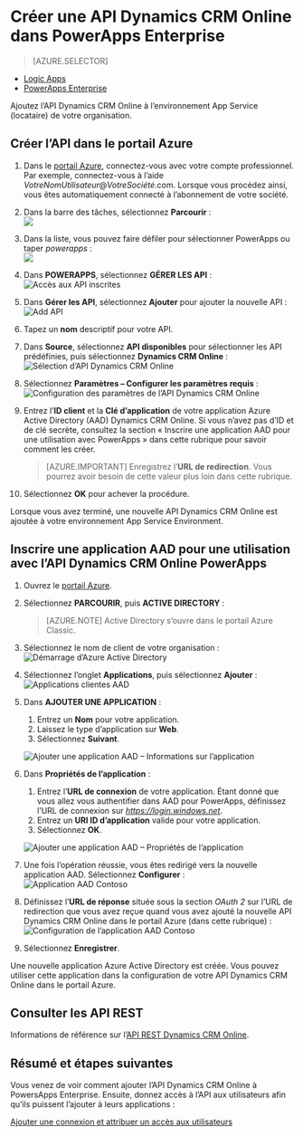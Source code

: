 <properties
	pageTitle="Ajouter l’API Dynamics CRM Online à PowerApps Enterprise | Microsoft Azure"
	description="Créer ou configurer une API Dynamics CRM Online dans l’environnement App Service Environment de votre organisation"
	services=""
    suite="powerapps"
	documentationCenter=""
	authors="schabungbam"
	manager="erikre"
	editor=""/>

<tags
   ms.service="powerapps"
   ms.devlang="na"
   ms.topic="article"
   ms.tgt_pltfrm="na"
   ms.workload="na"
   ms.date="03/29/2016"
   ms.author="sameerch"/>

# Créer une API Dynamics CRM Online dans PowerApps Enterprise

> [AZURE.SELECTOR]
- [Logic Apps](../articles/connectors/connectors-create-api-crmonline.md)
- [PowerApps Enterprise](../articles/power-apps/powerapps-create-api-crmonline.md)

Ajoutez l’API Dynamics CRM Online à l’environnement App Service (locataire) de votre organisation.

## Créer l’API dans le portail Azure

1. Dans le [portail Azure](https://portal.azure.com), connectez-vous avec votre compte professionnel. Par exemple, connectez-vous à l’aide *VotreNomUtilisateur*@*VotreSociété*.com. Lorsque vous procédez ainsi, vous êtes automatiquement connecté à l’abonnement de votre société.

2. Dans la barre des tâches, sélectionnez **Parcourir** :  
![][1]

3. Dans la liste, vous pouvez faire défiler pour sélectionner PowerApps ou taper *powerapps* :  
![][2]

4. Dans **POWERAPPS**, sélectionnez **GÉRER LES API** : 
![Accès aux API inscrites][3]

5. Dans **Gérer les API**, sélectionnez **Ajouter** pour ajouter la nouvelle API :  
![Add API][4]

6. Tapez un **nom** descriptif pour votre API.

7. Dans **Source**, sélectionnez **API disponibles** pour sélectionner les API prédéfinies, puis sélectionnez **Dynamics CRM Online** :  
![Sélection d’API Dynamics CRM Online][5]

8. Sélectionnez **Paramètres – Configurer les paramètres requis** :  
![Configuration des paramètres de l’API Dynamics CRM Online][6]

9. Entrez l’**ID client** et la **Clé d’application** de votre application Azure Active Directory (AAD) Dynamics CRM Online. Si vous n’avez pas d’ID et de clé secrète, consultez la section « Inscrire une application AAD pour une utilisation avec PowerApps » dans cette rubrique pour savoir comment les créer.

	> [AZURE.IMPORTANT] Enregistrez l’**URL de redirection**. Vous pourrez avoir besoin de cette valeur plus loin dans cette rubrique.

10. Sélectionnez **OK** pour achever la procédure.

Lorsque vous avez terminé, une nouvelle API Dynamics CRM Online est ajoutée à votre environnement App Service Environment.

## Inscrire une application AAD pour une utilisation avec l’API Dynamics CRM Online PowerApps

1. Ouvrez le [portail Azure](https://portal.azure.com).

2. Sélectionnez **PARCOURIR**, puis **ACTIVE DIRECTORY** :

	> [AZURE.NOTE] Active Directory s’ouvre dans le portail Azure Classic.

3. Sélectionnez le nom de client de votre organisation :  
![Démarrage d’Azure Active Directory][7]

4. Sélectionnez l’onglet **Applications**, puis sélectionnez **Ajouter** : 
	![Applications clientes AAD][8]

5. Dans **AJOUTER UNE APPLICATION** :

	1. Entrez un **Nom** pour votre application.  
	2. Laissez le type d’application sur **Web**.  
	3. Sélectionnez **Suivant**.

	![Ajouter une application AAD – Informations sur l’application][9]

6. Dans **Propriétés de l’application** :  

	1. Entrez l’**URL de connexion** de votre application. Étant donné que vous allez vous authentifier dans AAD pour PowerApps, définissez l’URL de connexion sur _https://login.windows.net_.  
	2. Entrez un **URI ID d’application** valide pour votre application.  
	3. Sélectionnez **OK**.  

	![Ajouter une application AAD – Propriétés de l’application][10]

7. Une fois l’opération réussie, vous êtes redirigé vers la nouvelle application AAD. Sélectionnez **Configurer** :  
![Application AAD Contoso][11]

8. Définissez l’**URL de réponse** située sous la section _OAuth 2_ sur l’URL de redirection que vous avez reçue quand vous avez ajouté la nouvelle API Dynamics CRM Online dans le portail Azure (dans cette rubrique) :  
![Configuration de l’application AAD Contoso][12]

9. Sélectionnez **Enregistrer**.

Une nouvelle application Azure Active Directory est créée. Vous pouvez utiliser cette application dans la configuration de votre API Dynamics CRM Online dans le portail Azure.

## Consulter les API REST

Informations de référence sur l’[API REST Dynamics CRM Online](../connectors/connectors-create-api-crmonline.md).


## Résumé et étapes suivantes
Vous venez de voir comment ajouter l’API Dynamics CRM Online à PowersApps Enterprise. Ensuite, donnez accès à l’API aux utilisateurs afin qu’ils puissent l’ajouter à leurs applications :

[Ajouter une connexion et attribuer un accès aux utilisateurs](powerapps-manage-api-connection-user-access.md)

<!-- References -->

[1]: ./media/powerapps-create-api-crmonline/browseall.png
[2]: ./media/powerapps-create-api-crmonline/allresources.png
[3]: ./media/powerapps-create-api-crmonline/browse-to-registered-apis.PNG
[4]: ./media/powerapps-create-api-crmonline/add-api.PNG
[5]: ./media/powerapps-create-api-crmonline/select-crmonline-api.PNG
[6]: ./media/powerapps-create-api-crmonline/configure-crmonline-settings.PNG
[7]: ./media/powerapps-create-api-crmonline/launch-aad.PNG
[8]: ./media/powerapps-create-api-crmonline/aad-tenant-applications.PNG
[9]: ./media/powerapps-create-api-crmonline/aad-tenant-applications-add-appinfo.PNG
[10]: ./media/powerapps-create-api-crmonline/aad-tenant-applications-add-app-properties.PNG
[11]: ./media/powerapps-create-api-crmonline/contoso-aad-app.PNG
[12]: ./media/powerapps-create-api-crmonline/contoso-aad-app-configure.PNG

<!----HONumber=AcomDC_0330_2016-->

